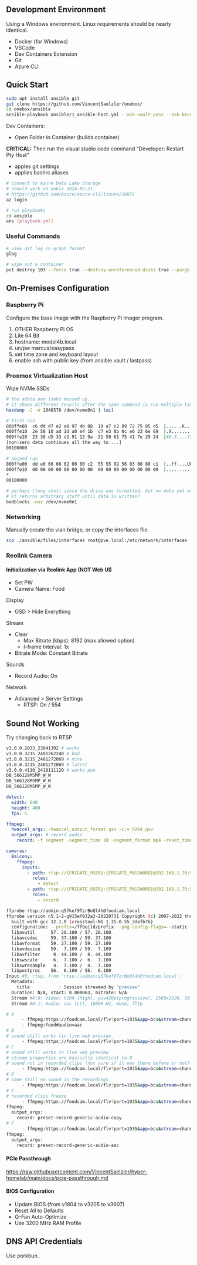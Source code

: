 ## Development Environment

Using a Windows environment. Linux requirements should be nearly identical.

* Docker (for Windows)
* VSCode
* Dev Containers Extension
* Git
* Azure CLI

## Quick Start

```sh
sudo apt install ansible git
git clone https://github.com/VincentSaelzler/onebox/
cd onebox/ansible
ansible-playbook ansible/1_ansible-host.yml --ask-vault-pass --ask-become-pass
```

Dev Containers:

* Open Folder in Container (builds container)

**CRITICAL:** Then run the visual studio code command "Developer: Restart Pty Host"

* apples git settings
* applies bashrc aliases

```sh
# connect to Azure Data Lake Storage
# should work on noble 2024-05-21
# https://github.com/Azure/azure-cli/issues/28872
az login

# run playbooks
cd ansible
ans [playbook.yml]
```

### Useful Commands

```sh
# view git log in graph format
glog

# wipe out a container
pct destroy 103 --force true --destroy-unreferenced-disks true --purge true
```

## On-Premises Configuration

### Raspberry Pi

Configure the base image with the Raspberry Pi Imager program.

1. OTHER Raspberry Pi OS
1. Lite 64 Bit
1. hostname: model4b.local
1. un/pw marcus/easypass
1. set time zone and keyboard layout
1. enable ssh with public key (from ansible vault / lastpass)

### Proxmox Virtualization Host

Wipe NVMe SSDs

```sh
# the adata one looks messed up.
# it shows different results after the same command is run multiple times
hexdump -C -n 1048576 /dev/nvme0n1 | tail

# first run
000ffe00  c6 dd d7 e2 a0 97 4b 88  19 a7 c2 89 72 75 85 d5  |......K.....ru..|
000ffe10  2e 58 10 ad 1d a0 e4 1b  c7 e3 8b 0c e6 23 6e 69  |.X...........#ni|
000ffe20  23 38 d5 33 d2 91 13 9a  21 58 61 75 41 7e 29 24  |#8.3....!XauA~)$|
[non-zero data continues all the way to....]
00100000

# second run
000ffe00  dd e0 66 66 02 00 00 c2  55 55 02 56 03 00 80 c1  |..ff....UU.V....|
000ffe10  00 00 00 00 00 00 00 00  00 00 00 00 00 00 00 00  |................|
*
00100000

# perhaps (long shot) since the drive was formatted, but no data yet written,
# it returns arbitrary stuff until data is written?
badblocks -wsv /dev/nvme0n1
```

### Networking

Manually create the vlan bridge, or copy the interfaces file.

```sh
scp ./ansible/files/interfaces root@pve.local:/etc/network/interfaces
```

### Reolink Camera

#### Initialization via Reolink App (NOT Web UI)

* Set PW
* Camera Name: Food

Display

* OSD > Hide Everything

Stream

* Clear
  * Max Bitrate (kbps): 8192 (max allowed option)
  * I-frame Interval: 1x
* Bitrate Mode: Constant Bitrate

Sounds

* Record Audio: On

Network

* Advanced > Server Settings
  * RTSP: On / 554

## Sound Not Working

Try changing back to RTSP

```sh
v3.0.0.2033_23041302 # works
v3.0.0.3215_2401262240 # bad
v3.0.0.3215_2401272069 # mine
v3.0.0.3215_2401272069 # latest
v3.0.0.4110_2410111120 # works poe
DB_566128M5MP_W_W
DB_566128M5MP_W_W
DB_566128M5MP_W_W

```

```yml
detect:
  width: 640
  height: 480
  fps: 5

ffmpeg:
  hwaccel_args: -hwaccel_output_format qsv -c:v h264_qsv
  output_args: # record audio
    record: -f segment -segment_time 10 -segment_format mp4 -reset_timestamps 1 -strftime 1 -c copy # -an

cameras:
  Balcony:
    ffmpeg:
      inputs:
        - path: rtsp://{FRIGATE_USER}:{FRIGATE_PASSWORD}@192.168.1.76:554//h264Preview_01_sub
          roles:
            - detect
        - path: rtsp://{FRIGATE_USER}:{FRIGATE_PASSWORD}@192.168.1.76:554
          roles:
            - record
```

```sh
ffprobe rtsp://admin:qS7kef9TzrBoQl4h@foodcam.local
ffprobe version n5.1-2-g915ef932a3-20220731 Copyright (c) 2007-2022 the FFmpeg developers
  built with gcc 12.1.0 (crosstool-NG 1.25.0.55_3defb7b)
  configuration: --prefix=/ffbuild/prefix --pkg-config-flags=--static --pkg-config=pkg-config --cross-prefix=x86_64-ffbuild-linux-gnu- --arch=x86_64 --target-os=linux --enable-gpl --enable-version3 --disable-debug --enable-iconv --enable-libxml2 --enable-zlib --enable-libfreetype --enable-libfribidi --enable-gmp --enable-lzma --enable-fontconfig --enable-libvorbis --enable-opencl --enable-libpulse --enable-libvmaf --enable-libxcb --enable-xlib --enable-amf --enable-libaom --enable-libaribb24 --enable-avisynth --enable-libdav1d --enable-libdavs2 --disable-libfdk-aac --enable-ffnvcodec --enable-cuda-llvm --enable-frei0r --enable-libgme --enable-libass --enable-libbluray --enable-libjxl --enable-libmp3lame --enable-libopus --enable-mbedtls --enable-librist --enable-libtheora --enable-libvpx --enable-libwebp --enable-lv2 --enable-libmfx --enable-libopencore-amrnb --enable-libopencore-amrwb --enable-libopenh264 --enable-libopenjpeg --enable-libopenmpt --enable-librav1e --enable-librubberband --disable-schannel --enable-sdl2 --enable-libsoxr --enable-libsrt --enable-libsvtav1 --enable-libtwolame --enable-libuavs3d --enable-libdrm --enable-vaapi --enable-libvidstab --enable-vulkan --enable-libshaderc --enable-libplacebo --enable-libx264 --enable-libx265 --enable-libxavs2 --enable-libxvid --enable-libzimg --enable-libzvbi --extra-cflags=-DLIBTWOLAME_STATIC --extra-cxxflags= --extra-ldflags=-pthread --extra-ldexeflags=-pie --extra-libs='-ldl -lgomp' --extra-version=20220731
  libavutil      57. 28.100 / 57. 28.100
  libavcodec     59. 37.100 / 59. 37.100
  libavformat    59. 27.100 / 59. 27.100
  libavdevice    59.  7.100 / 59.  7.100
  libavfilter     8. 44.100 /  8. 44.100
  libswscale      6.  7.100 /  6.  7.100
  libswresample   4.  7.100 /  4.  7.100
  libpostproc    56.  6.100 / 56.  6.100
Input #0, rtsp, from 'rtsp://admin:qS7kef9TzrBoQl4h@foodcam.local':
  Metadata:
    title           : Session streamed by "preview"
  Duration: N/A, start: 0.000063, bitrate: N/A
  Stream #0:0: Video: h264 (High), yuv420p(progressive), 2560x1920, 30 fps, 30 tbr, 90k tbn
  Stream #0:1: Audio: aac (LC), 16000 Hz, mono, fltp
```

```sh
# A
      - ffmpeg:https://foodcam.local/flv?port=1935&app=bcs&stream=channel0_main.bcs&user=admin&password=qS7kef9TzrBoQl4h#video=copy#audio=copy#audio=opus
      - ffmpeg:food#audio=aac
# B
# sound still works lin live web preview
      - ffmpeg:https://foodcam.local/flv?port=1935&app=bcs&stream=channel0_main.bcs&user=admin&password=qS7kef9TzrBoQl4h#video=copy#audio=copy
# C
# sound still works in live web preview
# stream properties are basically identical to B
# sound not in recorded clips (not sure if it was there before or not)
      - ffmpeg:https://foodcam.local/flv?port=1935&app=bcs&stream=channel0_main.bcs&user=admin&password=qS7kef9TzrBoQl4h
# D
# same still no sound in the recordings
      - ffmpeg:https://foodcam.local/flv?port=1935&app=bcs&stream=channel0_main.bcs&user=admin&password=qS7kef9TzrBoQl4h#video=copy#audio=aac
# E
# recorded clips freeze
      - ffmpeg:https://foodcam.local/flv?port=1935&app=bcs&stream=channel0_main.bcs&user=admin&password=qS7kef9TzrBoQl4h
ffmpeg:
  output_args:
    record: preset-record-generic-audio-copy
# F
      - ffmpeg:https://foodcam.local/flv?port=1935&app=bcs&stream=channel0_main.bcs&user=admin&password=qS7kef9TzrBoQl4h
ffmpeg:
  output_args:
    record: preset-record-generic-audio-aac
```

#### PCIe Passthrough

<https://raw.githubusercontent.com/VincentSaelzler/hyper-homelab/main/docs/pcie-passthrough.md>

#### BIOS Configuration

* Update BIOS (from v1804 to v3205 to v3607)
* Reset All to Defaults
* Q-Fan Auto-Optimize
* Use 3200 MHz RAM Profile

## DNS API Credentials

Use porkbun.
